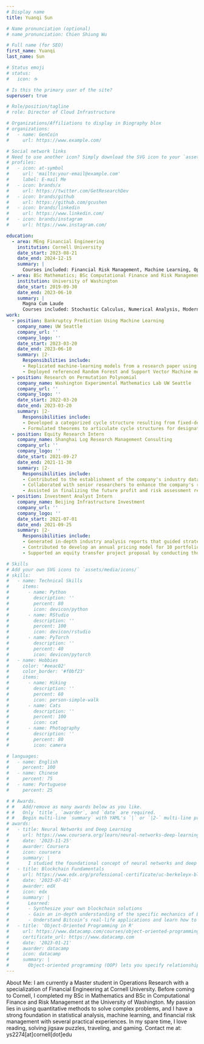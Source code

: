 ```yaml
---
# Display name
title: Yuanqi Sun

# Name pronunciation (optional)
# name_pronunciation: Chien Shiung Wu

# Full name (for SEO)
first_name: Yuanqi
last_name: Sun

# Status emoji
# status:
#   icon: ☕️

# Is this the primary user of the site?
superuser: true

# Role/position/tagline
# role: Director of Cloud Infrastructure

# Organizations/Affiliations to display in Biography blox
# organizations:
#   - name: GenCoin
#     url: https://www.example.com/

# Social network links
# Need to use another icon? Simply download the SVG icon to your `assets/media/icons/` folder.
# profiles:
#   - icon: at-symbol
#     url: 'mailto:your-email@example.com'
#     label: E-mail Me
#   - icon: brands/x
#     url: https://twitter.com/GetResearchDev
#   - icon: brands/github
#     url: https://github.com/gcushen
#   - icon: brands/linkedin
#     url: https://www.linkedin.com/
#   - icon: brands/instagram
#     url: https://www.instagram.com/

education:
  - area: MEng Financial Engineering
    institution: Cornell University
    date_start: 2023-08-21
    date_end: 2024-12-15
    summary: |
      Courses included: Financial Risk Management, Machine Learning, Optimization, Big Data Technologies, Time Series Analysis.
  - area: BSc Mathematics; BSc Computational Finance and Risk Management
    institution: University of Washington
    date_start: 2019-09-30
    date_end: 2023-06-10
    summary: |
      Magna Cum Laude
      Courses included: Stochastic Calculus, Numerical Analysis, Modern Algebra, Combinatorics. 
work:
  - position: Bankruptcy Prediction Using Machine Learning
    company_name: UW Seattle
    company_url: ''
    company_logo: ''
    date_start: 2023-03-20
    date_end: 2023-06-10
    summary: |2-
      Responsibilities include:
      - Replicated machine-learning models from a research paper using Python, focusing on forecasting bankruptcy using financial indicators.
      - Deployed referenced Random Forest and Support Vector Machine models for bankruptcy prediction, conducting a comparative analysis of their performances through AUC scores. Achieved a notably high AUC score, consistent with the referenced research, particularly with the Random Forest method on the test set.
  - position: Research on Permutation Polynomial
    company_name: Washington Experimental Mathematics Lab UW Seattle
    company_url: ''
    company_logo: ''
    date_start: 2022-03-20
    date_end: 2023-03-20
    summary: |2-
      Responsibilities include:
      - Developed a categorized cycle structure resulting from fixed-degree linear and monomial permutation polynomials.
      - Formulated theorems to articulate cycle structures for designated linear and monomial permutation polynomials,incorporating algorithms to facilitate calculations; constructed MATLAB functions to implement these algorithms.
  - position: Equity Research Intern
    company_name: Shanghai Log Research Management Consulting
    company_url: ''
    company_logo: ''
    date_start: 2021-09-27
    date_end: 2021-11-30
    summary: |2-
      Responsibilities include:
      - Contributed to the establishment of the company's industry database by gathering historical sales data from the top 6 electric vehicle companies in China. Employed Excel and Python for effective data management and visualization.
      - Collaborated with senior researchers to enhance the company's revenue and net profit forecasting models through the application of time series analysis and regression methods using the R programming language.
      - Assisted in finalizing the future profit and risk assessment reports for the six prominent companies and the forthcoming revenue report for their battery supplier, Contemporary Amperex Technology Co. Ltd.
  - position: Investment Analyst Intern
    company_name: Beijing Infrastructure Investment
    company_url: ''
    company_logo: ''
    date_start: 2021-07-01
    date_end: 2021-09-25
    summary: |2-
      Responsibilities include:
      - Generated in-depth industry analysis reports that guided strategic investment decisions for the expansion of Beijing's metro system. Provided valuable insights into market trends, competitive dynamics, and growth forecasts.
      - Contributed to develop an annual pricing model for 10 portfolio companies, enabling data-driven assessments of their financial performance and growth prospects.
      - Supported an equity transfer project proposal by conducting thorough industry background analyses. Offered sales data insights that contributed to the evaluation and negotiation of investment terms and conditions.

# Skills
# Add your own SVG icons to `assets/media/icons/`
# skills:
#   - name: Technical Skills
#     items:
#       - name: Python
#         description: ''
#         percent: 80
#         icon: devicon/python
#       - name: RStudio
#         description: ''
#         percent: 100
#         icon: devicon/rstudio
#       - name: PyTorch
#         description: ''
#         percent: 40
#         icon: devicon/pytorch
#   - name: Hobbies
#     color: '#eeac02'
#     color_border: '#f0bf23'
#     items:
#       - name: Hiking
#         description: ''
#         percent: 60
#         icon: person-simple-walk
#       - name: Cats
#         description: ''
#         percent: 100
#         icon: cat
#       - name: Photography
#         description: ''
#         percent: 80
#         icon: camera

# languages:
#   - name: English
#     percent: 100
#   - name: Chinese
#     percent: 75
#   - name: Portuguese
#     percent: 25

# # Awards.
# #   Add/remove as many awards below as you like.
# #   Only `title`, `awarder`, and `date` are required.
# #   Begin multi-line `summary` with YAML's `|` or `|2-` multi-line prefix and indent 2 spaces below.
# awards:
#   - title: Neural Networks and Deep Learning
#     url: https://www.coursera.org/learn/neural-networks-deep-learning
#     date: '2023-11-25'
#     awarder: Coursera
#     icon: coursera
#     summary: |
#       I studied the foundational concept of neural networks and deep learning. By the end, I was familiar with the significant technological trends driving the rise of deep learning; build, train, and apply fully connected deep neural networks; implement efficient (vectorized) neural networks; identify key parameters in a neural network’s architecture; and apply deep learning to your own applications.
#   - title: Blockchain Fundamentals
#     url: https://www.edx.org/professional-certificate/uc-berkeleyx-blockchain-fundamentals
#     date: '2023-07-01'
#     awarder: edX
#     icon: edx
#     summary: |
#       Learned:
#       - Synthesize your own blockchain solutions
#       - Gain an in-depth understanding of the specific mechanics of Bitcoin
#       - Understand Bitcoin’s real-life applications and learn how to attack and destroy Bitcoin, Ethereum, smart contracts and Dapps, and alternatives to Bitcoin’s Proof-of-Work consensus algorithm
#   - title: 'Object-Oriented Programming in R'
#     url: https://www.datacamp.com/courses/object-oriented-programming-with-s3-and-r6-in-r
#     certificate_url: https://www.datacamp.com
#     date: '2023-01-21'
#     awarder: datacamp
#     icon: datacamp
#     summary: |
#       Object-oriented programming (OOP) lets you specify relationships between functions and the objects that they can act on, helping you manage complexity in your code. This is an intermediate level course, providing an introduction to OOP, using the S3 and R6 systems. S3 is a great day-to-day R programming tool that simplifies some of the functions that you write. R6 is especially useful for industry-specific analyses, working with web APIs, and building GUIs.
---
```

About Me: 
I am currently a Master student in Operations Research with a specialization of Financial Engineering at Cornell University. Before coming to Cornell, I completed my BSc in Mathematics and BSc in Computational Finance and Risk Management at the University of Washington. My passion lies in using quantitative methods to solve complex problems, and I have a strong foundation in statistical analysis, machine learning, and financial risk management with several practical experiences. 
In my spare time, I love reading, solving jigsaw puzzles, traveling, and gaming. 
Contact me at: ys2274[at]cornell[dot]edu
